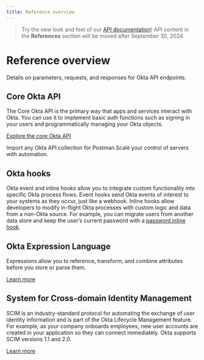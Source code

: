 ```yaml
---
title: Reference overview
---
```


> Try the new look and feel of our [API documentation](https://developer.okta.com/docs/api/)! API content in the **References** section will be moved after September 30, 2024.

# Reference overview

Details on parameters, requests, and responses for Okta API endpoints.

## Core Okta API

The Core Okta API is the primary way that apps and services interact with Okta. You can use it to implement basic auth functions such as signing in your users and programmatically managing your Okta objects.

[Explore the core Okta API](/docs/reference/core-okta-api/)

<Cards><Card href="/docs/reference/postman-collections/" cardTitle="Postman Collections" :showFooter=true>Import any Okta API collection for Postman.</Card><Card href="/docs/reference/api/asa/introduction/" cardTitle="Advanced Server Access API" :showFooter=true>Scale your control of servers with automation.</Card></Cards>

## Okta hooks

Okta event and inline hooks allow you to integrate custom functionality into specific Okta process flows. Event hooks send Okta events of interest to your systems as they occur, just like a webhook. Inline hooks allow developers to modify in-flight Okta processes with custom logic and data from a non-Okta source. For example, you can migrate users from another data store and keep the user’s current password with a [password inline hook](/docs/reference/password-hook/).

## Okta Expression Language

Expressions allow you to reference, transform, and combine attributes before you store or parse them.

[Learn more](/docs/reference/okta-expression-language/)

## System for Cross-domain Identity Management

SCIM is an industry-standard protocol for automating the exchange of user identity information and is part of the Okta Lifecycle Management feature. For example, as your company onboards employees, new user accounts are created in your application so they can connect immediately. Okta supports SCIM versions 1.1 and 2.0.

[Learn more](https://developer.okta.com/docs/api/openapi/okta-scim/guides/)
